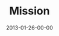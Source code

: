 ---
layout: message
category: message
series: "Saints & Scoundrels"
title: "Mission"
date: 2013-01-26-00-00
message_id: 765
program-description: "Program week 4 Saints & Scoundrels"
program: "http://www.crossroads.net/players/media/hq/01_26-27_13Program_LO.pdf"
program-title: "Mission"
video-description: "Brian Tome talks about the Church as an adventure."
video-title: "Mission"
video: "https://s3.amazonaws.com/crossroadsvideomessages/saintsandscoundrels-04.mp4"
video-poster: "https://www.crossroads.net/uploadedfiles/saintsandscoundrels-04-still.jpg"
audio-description: "Brian Tome talks about the Church as an adventure."
audio: "http://www.crossroads.net/players/media/hq/saintsandscoundrels-04.mp3"
audio-title: "Mission"
audio-duration: "42:23"
---